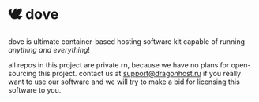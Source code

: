 # 🕊️ dove
dove is ultimate container-based hosting software kit capable of running *anything and everything*!

all repos in this project are private rn, because we have no plans for open-sourcing this project. 
contact us at support@dragonhost.ru if you really want to use our software and we will try to make a bid for licensing this software to you.
